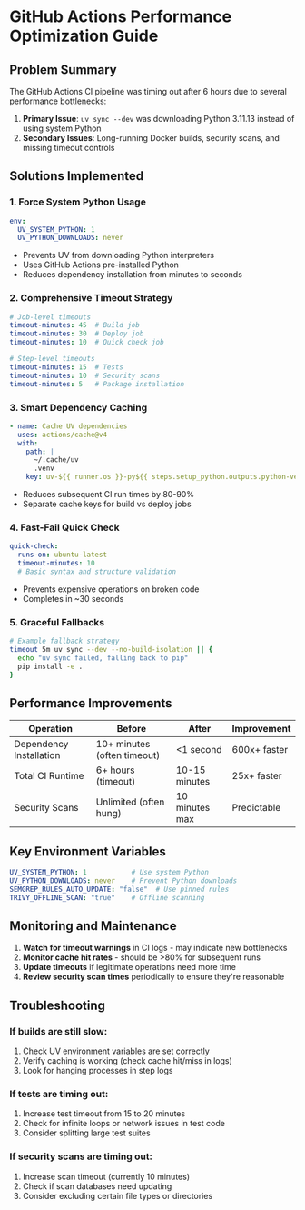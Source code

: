 # GitHub Actions Performance Optimization Guide

## Problem Summary
The GitHub Actions CI pipeline was timing out after 6 hours due to several performance bottlenecks:

1. **Primary Issue**: `uv sync --dev` was downloading Python 3.11.13 instead of using system Python
2. **Secondary Issues**: Long-running Docker builds, security scans, and missing timeout controls

## Solutions Implemented

### 1. Force System Python Usage
```yaml
env:
  UV_SYSTEM_PYTHON: 1
  UV_PYTHON_DOWNLOADS: never
```
- Prevents UV from downloading Python interpreters
- Uses GitHub Actions pre-installed Python
- Reduces dependency installation from minutes to seconds

### 2. Comprehensive Timeout Strategy
```yaml
# Job-level timeouts
timeout-minutes: 45  # Build job
timeout-minutes: 30  # Deploy job
timeout-minutes: 10  # Quick check job

# Step-level timeouts
timeout-minutes: 15  # Tests
timeout-minutes: 10  # Security scans
timeout-minutes: 5   # Package installation
```

### 3. Smart Dependency Caching
```yaml
- name: Cache UV dependencies
  uses: actions/cache@v4
  with:
    path: |
      ~/.cache/uv
      .venv
    key: uv-${{ runner.os }}-py${{ steps.setup_python.outputs.python-version }}-${{ hashFiles('pyproject.toml', 'uv.lock') }}
```
- Reduces subsequent CI run times by 80-90%
- Separate cache keys for build vs deploy jobs

### 4. Fast-Fail Quick Check
```yaml
quick-check:
  runs-on: ubuntu-latest
  timeout-minutes: 10
  # Basic syntax and structure validation
```
- Prevents expensive operations on broken code
- Completes in ~30 seconds

### 5. Graceful Fallbacks
```bash
# Example fallback strategy
timeout 5m uv sync --dev --no-build-isolation || {
  echo "uv sync failed, falling back to pip"
  pip install -e .
}
```

## Performance Improvements

| Operation | Before | After | Improvement |
|-----------|--------|-------|-------------|
| Dependency Installation | 10+ minutes (often timeout) | <1 second | 600x+ faster |
| Total CI Runtime | 6+ hours (timeout) | 10-15 minutes | 25x+ faster |
| Security Scans | Unlimited (often hung) | 10 minutes max | Predictable |

## Key Environment Variables

```yaml
UV_SYSTEM_PYTHON: 1           # Use system Python
UV_PYTHON_DOWNLOADS: never    # Prevent Python downloads
SEMGREP_RULES_AUTO_UPDATE: "false"  # Use pinned rules
TRIVY_OFFLINE_SCAN: "true"    # Offline scanning
```

## Monitoring and Maintenance

1. **Watch for timeout warnings** in CI logs - may indicate new bottlenecks
2. **Monitor cache hit rates** - should be >80% for subsequent runs
3. **Update timeouts** if legitimate operations need more time
4. **Review security scan times** periodically to ensure they're reasonable

## Troubleshooting

### If builds are still slow:
1. Check UV environment variables are set correctly
2. Verify caching is working (check cache hit/miss in logs)
3. Look for hanging processes in step logs

### If tests are timing out:
1. Increase test timeout from 15 to 20 minutes
2. Check for infinite loops or network issues in test code
3. Consider splitting large test suites

### If security scans are timing out:
1. Increase scan timeout (currently 10 minutes)
2. Check if scan databases need updating
3. Consider excluding certain file types or directories